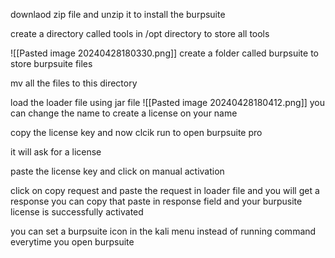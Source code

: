 

downlaod zip file and unzip it to install the burpsuite

create a directory called tools in /opt directory to store all tools 

![[Pasted image 20240428180330.png]]
create a folder called burpsuite to store burpsuite files

mv all the files to this directory 

load the loader file using jar file 
![[Pasted image 20240428180412.png]]
you can change the name to create a license on your name

copy the license key and now clcik run to open burpsuite pro

it will ask for a license 

paste the license key and click on manual activation

click on copy request and paste the request in loader file and you will get a response you can copy that paste in response field and your burpusite license is successfully activated 

you can set a burpsuite icon in the kali menu instead of running command everytime you open burpsuite